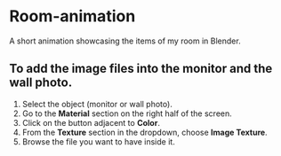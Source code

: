 # Room-animation
A short animation showcasing the items of my room in Blender.

## To add the image files into the monitor and the wall photo.
1) Select the object (monitor or wall photo).
2) Go to the **Material** section on the right half of the screen.
3) Click on the button adjacent to **Color**. 
4) From the **Texture** section in the dropdown, choose **Image Texture**.
5) Browse the file you want to have inside it.
